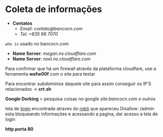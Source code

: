 # Coleta de informações

- **Contatos**
  - _Email: contato@bancocn.com_
  - _Tel: +835 66 7070_

``who is`` usado no bancocn.com

- **Name Server**: _megan.ns.cloudflare.com_
- **Name Server**: _noel.ns.cloudflare.com_

Para confirmar que há um firewall através da plataforma cloudfare, use a ferramenta **wafw00f** com o site para testar

Para encontrar _subdominios_ daquele site para assim conseguir os IP'S relacionados -> **crt.sh**

**Google Dorking** > pesquisa coisas no google _site:bancocn.com e outros_

tela de [login](http://www.bancocn.com/admin/login.php) encontrada atraves do [robô](http://www.bancocn.com/robots.txt) que apareceu Disallow: /admin esta bloqueando informações e acessando a pagina, dar acesso a tela de login 


**http porta 80**